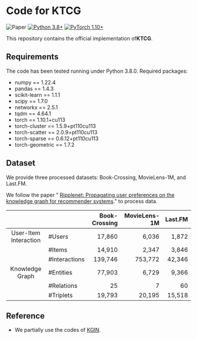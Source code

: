 # Code for KTCG

![Paper](https://img.shields.io/badge/Paper-Knowledge-Based%20Systems-blue)
[![Python 3.8+](https://img.shields.io/badge/Python-3.8%2B-green)](https://www.python.org/)
[![PyTorch 1.10+](https://img.shields.io/badge/PyTorch-1.10%2B-red)](https://pytorch.org/)

This repository contains the official implementation of ​**KTCG**.

## Requirements
The code has been tested running under Python 3.8.0. Required packages:
- numpy == 1.22.4
- pandas == 1.4.3
- scikit-learn == 1.1.1
- scipy == 1.7.0
- networkx == 2.5.1
- tqdm == 4.64.1  
- torch == 1.10.1+cu113
- torch-cluster == 1.5.9+pt110cu113
- torch-scatter == 2.0.9+pt110cu113
- torch-sparse == 0.6.12+pt110cu113
- torch-geometric == 1.7.2 

## Dataset

We provide three processed datasets: Book-Crossing, MovieLens-1M, and Last.FM.

We follow the paper " [Ripplenet: Propagating user preferences on the knowledge
graph for recommender systems](https://github.com/hwwang55/RippleNet)." to process data.


|                       |               | Book-Crossing | MovieLens-1M | Last.FM |
| :-------------------: | :------------ | ----------:   | --------: | ---------: |
| User-Item Interaction | #Users        |      17,860   |    6,036  |      1,872 |
|                       | #Items        |      14,910   |    2,347  |      3,846 |
|                       | #Interactions |     139,746   |  753,772  |     42,346 |
|    Knowledge Graph    | #Entities     |      77,903   |    6,729  |      9,366 |
|                       | #Relations    |          25   |        7  |         60 |
|                       | #Triplets     |   19,793      |   20,195  |     15,518 |



## Reference 
- We partially use the codes of [KGIN](https://github.com/huangtinglin/Knowledge_Graph_based_Intent_Network).
